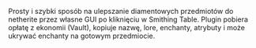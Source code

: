 Prosty i szybki sposób na ulepszanie diamentowych przedmiotów do netherite przez własne GUI po kliknięciu w Smithing Table. Plugin pobiera opłatę z ekonomii (Vault), kopiuje nazwę, lore, enchanty, atrybuty i może ukrywać enchanty na gotowym przedmiocie.
